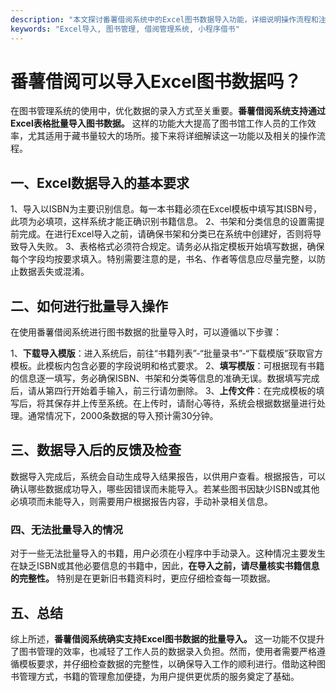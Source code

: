 ```yaml
---
description: "本文探讨番薯借阅系统中的Excel图书数据导入功能，详细说明操作流程和注意事项。"
keywords: "Excel导入, 图书管理, 借阅管理系统, 小程序借书"
---
```

# 番薯借阅可以导入Excel图书数据吗？

在图书管理系统的使用中，优化数据的录入方式至关重要。**番薯借阅系统支持通过Excel表格批量导入图书数据。** 这样的功能大大提高了图书馆工作人员的工作效率，尤其适用于藏书量较大的场所。接下来将详细解读这一功能以及相关的操作流程。

## 一、Excel数据导入的基本要求

1、导入以ISBN为主要识别信息。每一本书籍必须在Excel模板中填写其ISBN号，此项为必填项，这样系统才能正确识别书籍信息。
2、书架和分类信息的设置需提前完成。在进行Excel导入之前，请确保书架和分类已在系统中创建好，否则将导致导入失败。
3、表格格式必须符合规定。请务必从指定模板开始填写数据，确保每个字段均按要求填入。特别需要注意的是，书名、作者等信息应尽量完整，以防止数据丢失或混淆。

## 二、如何进行批量导入操作

在使用番薯借阅系统进行图书数据的批量导入时，可以遵循以下步骤：

1、**下载导入模版**：进入系统后，前往“书籍列表”-“批量录书”-“下载模版”获取官方模板。此模板内包含必要的字段说明和格式要求。
2、**填写模版**：可根据现有书籍的信息逐一填写，务必确保ISBN、书架和分类等信息的准确无误。数据填写完成后，请从第四行开始着手输入，前三行请勿删除。
3、**上传文件**：在完成模板的填写后，将其保存并上传至系统。在上传时，请耐心等待，系统会根据数据量进行处理。通常情况下，2000条数据的导入预计需30分钟。

## 三、数据导入后的反馈及检查

数据导入完成后，系统会自动生成导入结果报告，以供用户查看。根据报告，可以确认哪些数据成功导入，哪些因错误而未能导入。若某些图书因缺少ISBN或其他必填项而未能导入，则需要用户根据报告内容，手动补录相关信息。

### 四、无法批量导入的情况

对于一些无法批量导入的书籍，用户必须在小程序中手动录入。这种情况主要发生在缺乏ISBN或其他必要信息的书籍中，因此，**在导入之前，请尽量核实书籍信息的完整性。** 特别是在更新旧书籍资料时，更应仔细检查每一项数据。

## 五、总结

综上所述，**番薯借阅系统确实支持Excel图书数据的批量导入。** 这一功能不仅提升了图书管理的效率，也减轻了工作人员的数据录入负担。然而，使用者需要严格遵循模板要求，并仔细检查数据的完整性，以确保导入工作的顺利进行。借助这种图书管理方式，书籍的管理愈加便捷，为用户提供更优质的服务奠定了基础。
